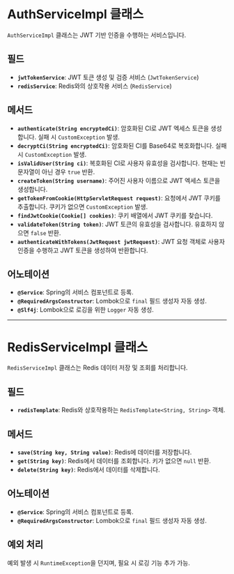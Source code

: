 # AuthServiceImpl 클래스

`AuthServiceImpl` 클래스는 JWT 기반 인증을 수행하는 서비스입니다.

## 필드

- **`jwtTokenService`**: JWT 토큰 생성 및 검증 서비스 (`JwtTokenService`)
- **`redisService`**: Redis와의 상호작용 서비스 (`RedisService`)

## 메서드

- **`authenticate(String encryptedCi)`**: 암호화된 CI로 JWT 엑세스 토큰을 생성합니다. 실패 시 `CustomException` 발생.
- **`decryptCi(String encryptedCi)`**: 암호화된 CI를 Base64로 복호화합니다. 실패 시 `CustomException` 발생.
- **`isValidUser(String ci)`**: 복호화된 CI로 사용자 유효성을 검사합니다. 현재는 빈 문자열이 아닌 경우 `true` 반환.
- **`createToken(String username)`**: 주어진 사용자 이름으로 JWT 엑세스 토큰을 생성합니다.
- **`getTokenFromCookie(HttpServletRequest request)`**: 요청에서 JWT 쿠키를 추출합니다. 쿠키가 없으면 `CustomException` 발생.
- **`findJwtCookie(Cookie[] cookies)`**: 쿠키 배열에서 JWT 쿠키를 찾습니다.
- **`validateToken(String token)`**: JWT 토큰의 유효성을 검사합니다. 유효하지 않으면 `false` 반환.
- **`authenticateWithTokens(JwtRequest jwtRequest)`**: JWT 요청 객체로 사용자 인증을 수행하고 JWT 토큰을 생성하여 반환합니다.

## 어노테이션

- **`@Service`**: Spring의 서비스 컴포넌트로 등록.
- **`@RequiredArgsConstructor`**: Lombok으로 `final` 필드 생성자 자동 생성.
- **`@Slf4j`**: Lombok으로 로깅을 위한 `Logger` 자동 생성.

---

# RedisServiceImpl 클래스

`RedisServiceImpl` 클래스는 Redis 데이터 저장 및 조회를 처리합니다.

## 필드

- **`redisTemplate`**: Redis와 상호작용하는 `RedisTemplate<String, String>` 객체.

## 메서드

- **`save(String key, String value)`**: Redis에 데이터를 저장합니다.
- **`get(String key)`**: Redis에서 데이터를 조회합니다. 키가 없으면 `null` 반환.
- **`delete(String key)`**: Redis에서 데이터를 삭제합니다.

## 어노테이션

- **`@Service`**: Spring의 서비스 컴포넌트로 등록.
- **`@RequiredArgsConstructor`**: Lombok으로 `final` 필드 생성자 자동 생성.

## 예외 처리

예외 발생 시 `RuntimeException`을 던지며, 필요 시 로깅 기능 추가 가능.
